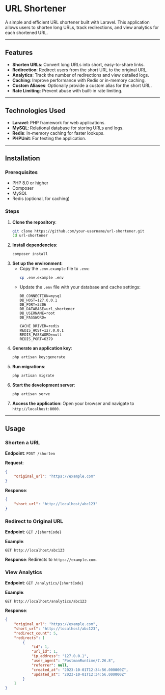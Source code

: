 # URL Shortener

A simple and efficient URL shortener built with Laravel. This application allows users to shorten long URLs, track redirections, and view analytics for each shortened URL.

---

## Features

- **Shorten URLs**: Convert long URLs into short, easy-to-share links.
- **Redirection**: Redirect users from the short URL to the original URL.
- **Analytics**: Track the number of redirections and view detailed logs.
- **Caching**: Improve performance with Redis or in-memory caching.
- **Custom Aliases**: Optionally provide a custom alias for the short URL.
- **Rate Limiting**: Prevent abuse with built-in rate limiting.

---

## Technologies Used

- **Laravel**: PHP framework for web applications.
- **MySQL**: Relational database for storing URLs and logs.
- **Redis**: In-memory caching for faster lookups.
- **PHPUnit**: For testing the application.

---

## Installation

### Prerequisites

- PHP 8.0 or higher
- Composer
- MySQL
- Redis (optional, for caching)

### Steps

1. **Clone the repository**:
   ```bash
   git clone https://github.com/your-username/url-shortener.git
   cd url-shortener
   ```
2. **Install dependencies**:
   ```bash
   composer install
   ```
3. **Set up the environment**:
   - Copy the `.env.example` file to `.env`:
     ```bash
     cp .env.example .env
     ```
   - Update the `.env` file with your database and cache settings:
     ```env
     DB_CONNECTION=mysql
     DB_HOST=127.0.0.1
     DB_PORT=3306
     DB_DATABASE=url_shortener
     DB_USERNAME=root
     DB_PASSWORD=

     CACHE_DRIVER=redis
     REDIS_HOST=127.0.0.1
     REDIS_PASSWORD=null
     REDIS_PORT=6379
     ```
4. **Generate an application key**:
   ```bash
   php artisan key:generate
   ```
5. **Run migrations**:
   ```bash
   php artisan migrate
   ```
6. **Start the development server**:
   ```bash
   php artisan serve
   ```
7. **Access the application**:
   Open your browser and navigate to `http://localhost:8000`.

---

## Usage

### Shorten a URL
**Endpoint**: `POST /shorten`

**Request**:
```json
{
    "original_url": "https://example.com"
}
```

**Response**:
```json
{
    "short_url": "http://localhost/abc123"
}
```

### Redirect to Original URL
**Endpoint**: `GET /{shortCode}`

**Example**:
```
GET http://localhost/abc123
```

**Response**:
Redirects to `https://example.com`.

### View Analytics
**Endpoint**: `GET /analytics/{shortCode}`

**Example**:
```
GET http://localhost/analytics/abc123
```

**Response**:
```json
{
    "original_url": "https://example.com",
    "short_url": "http://localhost/abc123",
    "redirect_count": 5,
    "redirects": [
        {
            "id": 1,
            "url_id": 1,
            "ip_address": "127.0.0.1",
            "user_agent": "PostmanRuntime/7.26.8",
            "referrer": null,
            "created_at": "2023-10-01T12:34:56.000000Z",
            "updated_at": "2023-10-01T12:34:56.000000Z"
        }
    ]
}
```
